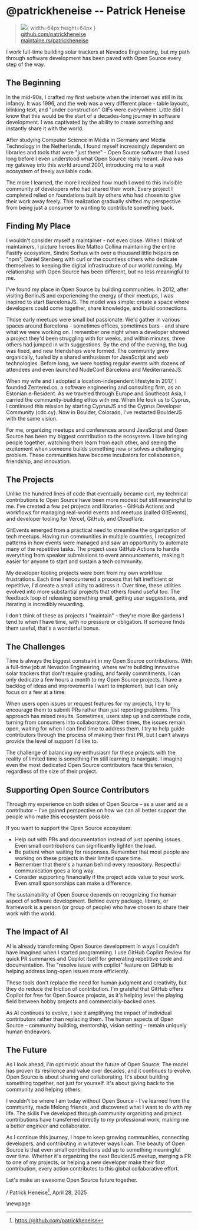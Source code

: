 # @patrickheneise -- Patrick Heneise

> ![](https://github.com/patrickheneise.png){ width=64px height=64px }  
> [github.com/patrickheneise](https://github.com/patrickheneise)  
> [maintaine.rs/patrickheneise](https://maintaine.rs/patrickheneise)

I work full-time building solar trackers at Nevados Engineering, but my path through software development has been paved with Open Source every step of the way.

## The Beginning

In the mid-90s, I crafted my first website when the internet was still in its infancy. It was 1996, and the web was a very different place - table layouts, blinking text, and "under construction" GIFs were everywhere. Little did I know that this would be the start of a decades-long journey in software development. I was captivated by the ability to create something and instantly share it with the world.

After studying Computer Science in Media in Germany and Media Technology in the Netherlands, I found myself increasingly dependent on libraries and tools that were "just there" - Open Source software that I used long before I even understood what Open Source really meant. Java was my gateway into this world around 2001, introducing me to a vast ecosystem of freely available code.

The more I learned, the more I realized how much I owed to this invisible community of developers who had shared their work. Every project I completed relied on foundations built by others who had chosen to give their work away freely. This realization gradually shifted my perspective from being just a consumer to wanting to contribute something back.

## Finding My Place

I wouldn't consider myself a maintainer - not even close. When I think of maintainers, I picture heroes like Matteo Collina maintaining the entire Fastify ecosystem, Sindre Sorhus with over a thousand little helpers on "npm", Daniel Stenberg with curl or the countless others who dedicate themselves to keeping the digital infrastructure of our world running. My relationship with Open Source has been different, but no less meaningful to me.

I've found my place in Open Source by building communities. In 2012, after visiting BerlinJS and experiencing the energy of their meetups, I was inspired to start BarcelonaJS. The model was simple: create a space where developers could come together, share knowledge, and build connections.

Those early meetups were small but passionate. We'd gather in various spaces around Barcelona - sometimes offices, sometimes bars - and share what we were working on. I remember one night when a developer showed a project they'd been struggling with for weeks, and within minutes, three others had jumped in with suggestions. By the end of the evening, the bug was fixed, and new friendships were formed. The community grew organically, fueled by a shared enthusiasm for JavaScript and web technologies. Before long, we were hosting regular events with dozens of attendees and even launched NodeConf Barcelona and MediterranéaJS.

When my wife and I adopted a location-independent lifestyle in 2017, I founded Zentered.co, a software engineering and consulting firm, as an Estonian e-Resident. As we traveled through Europe and Southeast Asia, I carried the community-building ethos with me. When life took us to Cyprus, I continued this mission by starting CyprusJS and the Cyprus Developer Community (cdc.cy). Now in Boulder, Colorado, I've restarted BoulderJS with the same vision.

For me, organizing meetups and conferences around JavaScript and Open Source has been my biggest contribution to the ecosystem. I love bringing people together, watching them learn from each other, and seeing the excitement when someone builds something new or solves a challenging problem. These communities have become incubators for collaboration, friendship, and innovation.

## The Projects

Unlike the hundred lines of code that eventually became curl, my technical contributions to Open Source have been more modest but still meaningful to me. I've created a few pet projects and libraries - GitHub Actions and workflows for managing real-world events and meetups (called GitEvents), and developer tooling for Vercel, GitHub, and Cloudflare.

GitEvents emerged from a practical need to streamline the organization of tech meetups. Having run communities in multiple countries, I recognized patterns in how events were managed and saw an opportunity to automate many of the repetitive tasks. The project uses GitHub Actions to handle everything from speaker submissions to event announcements, making it easier for anyone to start and sustain a tech community.

My developer tooling projects were born from my own workflow frustrations. Each time I encountered a process that felt inefficient or repetitive, I'd create a small utility to address it. Over time, these utilities evolved into more substantial projects that others found useful too. The feedback loop of releasing something small, getting user suggestions, and iterating is incredibly rewarding.

I don't think of these as projects I "maintain" - they're more like gardens I tend to when I have time, with no pressure or obligation. If someone finds them useful, that's a wonderful bonus.

## The Challenges

Time is always the biggest constraint in my Open Source contributions. With a full-time job at Nevados Engineering, where we're building innovative solar trackers that don't require grading, and family commitments, I can only dedicate a few hours a month to my Open Source projects. I have a backlog of ideas and improvements I want to implement, but I can only focus on a few at a time.

When users open issues or request features for my projects, I try to encourage them to submit PRs rather than just reporting problems. This approach has mixed results. Sometimes, users step up and contribute code, turning from consumers into collaborators. Other times, the issues remain open, waiting for when I can find time to address them. I try to help guide contributors through the process of making their first PR, but I can't always provide the level of support I'd like to.

The challenge of balancing my enthusiasm for these projects with the reality of limited time is something I'm still learning to navigate. I imagine even the most dedicated Open Source contributors face this tension, regardless of the size of their project.

## Supporting Open Source Contributors

Through my experience on both sides of Open Source – as a user and as a contributor – I've gained perspective on how we can all better support the people who make this ecosystem possible.

If you want to support the Open Source ecosystem:

- Help out with PRs and documentation instead of just opening issues. Even small contributions can significantly lighten the load.
- Be patient when waiting for responses. Remember that most people are working on these projects in their limited spare time.
- Remember that there's a human behind every repository. Respectful communication goes a long way.
- Consider supporting financially if the project adds value to your work. Even small sponsorships can make a difference.

The sustainability of Open Source depends on recognizing the human aspect of software development. Behind every package, library, or framework is a person (or group of people) who have chosen to share their work with the world.

## The Impact of AI

AI is already transforming Open Source development in ways I couldn't have imagined when I started programming. I use GitHub Copilot Review for quick PR summaries and Copilot itself for generating repetitive code and documentation. The "resolve issue with copilot" feature on GitHub is helping address long-open issues more efficiently.

These tools don't replace the need for human judgment and creativity, but they do reduce the friction of contribution. I'm grateful that GitHub offers Copilot for free for Open Source projects, as it's helping level the playing field between hobby projects and commercially-backed ones.

As AI continues to evolve, I see it amplifying the impact of individual contributors rather than replacing them. The human aspects of Open Source – community building, mentorship, vision setting – remain uniquely human endeavors.

## The Future

As I look ahead, I'm optimistic about the future of Open Source. The model has proven its resilience and value over decades, and it continues to evolve. Open Source is about sharing and collaborating. It's about building something together, not just for yourself. It's about giving back to the community and helping others.

I wouldn't be where I am today without Open Source - I've learned from the community, made lifelong friends, and discovered what I want to do with my life. The skills I've developed through community organizing and project contributions have transferred directly to my professional work, making me a better engineer and collaborator.

As I continue this journey, I hope to keep growing communities, connecting developers, and contributing in whatever ways I can. The beauty of Open Source is that even small contributions add up to something meaningful over time. Whether it's organizing the next BoulderJS meetup, merging a PR to one of my projects, or helping a new developer make their first contribution, every action contributes to this global collaborative effort.

Let's make an awesome Open Source future together.

/ Patrick Heneise[^95], April 28, 2025

\newpage


[^95]: https://github.com/patrickheneise
